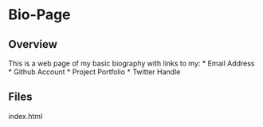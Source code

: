 # Bio-Page

## Overview
This is a web page of my basic biography with links to my:
    * Email Address
    * Github Account
    * Project Portfolio
    * Twitter Handle

## Files
index.html

